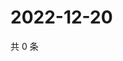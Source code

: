 # 2022-12-20

共 0 条

<!-- BEGIN WEIBO -->
<!-- 最后更新时间 Tue Dec 20 2022 15:12:13 GMT+0800 (China Standard Time) -->

<!-- END WEIBO -->
